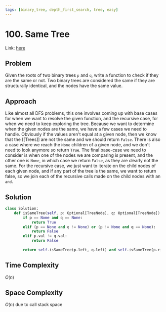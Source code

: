 ```yaml
---
tags: [binary_tree, depth_first_search, tree, easy]
---
```

# 100. Same Tree
Link: [here](https://leetcode.com/problems/same-tree/description/)
## Problem
Given the roots of two binary trees `p` and `q`, write a function to check if they are the same or not.
Two binary trees are considered the same if they are structurally identical, and the nodes have the same value.
## Approach
Like almost all DFS problems, this one involves coming up with base cases for when we want to resolve the given function, and the recursive case, for when we need to keep exploring the tree. Because we want to determine when the given nodes are the same, we have a few cases we need to handle. Obviously if the values aren't equal at a given node, then we know that the [[Trees]] are not the same and we should return `False`. There is also a case where we reach the `None` children of a given node, and we don't need to look anymore so return `True`. The final base-case we need to consider is when one of the nodes we are comparing is present, and the other one is `None`, in which case we return `False`, as they are clearly not the same.
For the recursive case, we just want to iterate on the child nodes of each given node, and if any part of the tree is the same, we want to return false, so we join each of the recursive calls made on the child nodes with an `and`.
## Solution
```python 
class Solution:
    def isSameTree(self, p: Optional[TreeNode], q: Optional[TreeNode]) -> bool:
        if p == None and q == None:
            return True
        elif (p == None and q != None) or (p != None and q == None):
            return False
        elif p.val != q.val:
            return False
        
        return self.isSameTree(p.left, q.left) and self.isSameTree(p.right, q.right)
```
## Time Complexity
$O(n)$
## Space Complexity 
$O(n)$ due to call stack space